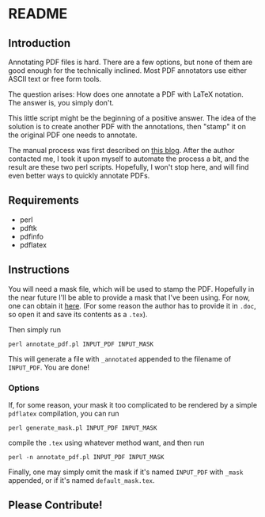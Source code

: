 README
======

Introduction
------------

Annotating PDF files is hard. There are a few
options, but none of them are good enough for the
technically inclined. Most PDF annotators use either
ASCII text or free form tools.

The question arises: How does one annotate a PDF
with LaTeX notation. The answer is, you simply
don't.

This little script might be the beginning of a
positive answer. The idea of the solution is to
create another PDF with the annotations, then
"stamp" it on the original PDF one needs to
annotate.

The manual process was first described on [this
blog](http://3diagramsperpage.wordpress.com/2011/07/29/mathematical-annotations-in-pdf-documents/).
After the author contacted me, I took it upon myself
to automate the process a bit, and the result are
these two perl scripts. Hopefully, I won't stop
here, and will find even better ways to quickly
annotate PDFs.

Requirements
------------
* perl
* pdftk
* pdfinfo
* pdflatex

Instructions
------------

You will need a mask file, which will be used to
stamp the PDF. Hopefully in the near future I'll be
able to provide a mask that I've been using. For
now, one can obtain it
[here](http://3diagramsperpage.files.wordpress.com/2011/07/mask.doc).
(For some reason the author has to provide it in
`.doc`, so open it and save its contents as a `.tex`).

Then simply run
    
    perl annotate_pdf.pl INPUT_PDF INPUT_MASK

This will generate a file with `_annotated` appended
to the filename of `INPUT_PDF`. You are done!

### Options

If, for some reason, your mask it too complicated to
be rendered by a simple `pdflatex` compilation, you
can run

    perl generate_mask.pl INPUT_PDF INPUT_MASK

compile the `.tex` using whatever method want, and then
run

    perl -n annotate_pdf.pl INPUT_PDF INPUT_MASK

Finally, one may simply omit the mask if it's named
`INPUT_PDF` with `_mask` appended, or if it's named
`default_mask.tex`.

Please Contribute!
------------------
